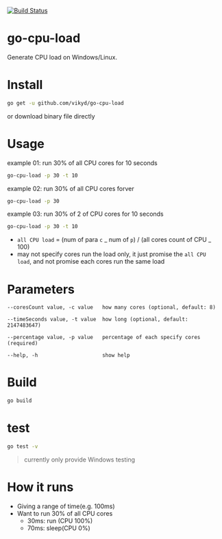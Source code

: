 [![Build Status](https://travis-ci.org/vikyd/go-cpu-load.svg?branch=master)](https://travis-ci.org/vikyd/go-cpu-load)

# go-cpu-load

Generate CPU load on Windows/Linux.

# Install

```sh
go get -u github.com/vikyd/go-cpu-load
```

or download binary file directly

# Usage

example 01: run 30% of all CPU cores for 10 seconds

```sh
go-cpu-load -p 30 -t 10
```

example 02: run 30% of all CPU cores forver

```sh
go-cpu-load -p 30
```

example 03: run 30% of 2 of CPU cores for 10 seconds

```sh
go-cpu-load -p 30 -t 10
```

- `all CPU load` = (num of para `c` _ num of `p`) / (all cores count of CPU _ 100)
- may not specify cores run the load only, it just promise the `all CPU load`, and not promise each cores run the same load

# Parameters

```
--coresCount value, -c value   how many cores (optional, default: 8)

--timeSeconds value, -t value  how long (optional, default: 2147483647)

--percentage value, -p value   percentage of each specify cores (required)

--help, -h                     show help
```

# Build

```sh
go build
```

# test

```sh
go test -v
```

> currently only provide Windows testing

# How it runs

- Giving a range of time(e.g. 100ms)
- Want to run 30% of all CPU cores
  - 30ms: run (CPU 100%)
  - 70ms: sleep(CPU 0%)
